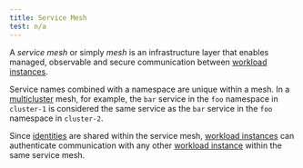 ```yaml
---
title: Service Mesh
test: n/a
---
```

A *service mesh* or simply *mesh* is an infrastructure layer that enables
managed, observable and secure communication between
[workload instances](/pt-br/docs/reference/glossary/#workload-instance).

Service names combined with a namespace are unique within a mesh.
In a [multicluster](/pt-br/docs/reference/glossary/#multicluster) mesh, for example,
the `bar` service in the `foo` namespace in `cluster-1` is considered the same
service as the `bar` service in the `foo` namespace in `cluster-2`.

Since [identities](/pt-br/docs/reference/glossary/#identity) are shared within the service
mesh, [workload instances](/pt-br/docs/reference/glossary/#workload-instance) can authenticate communication with any other [workload
instance](/pt-br/docs/reference/glossary/#workload-instance) within the same service mesh.
